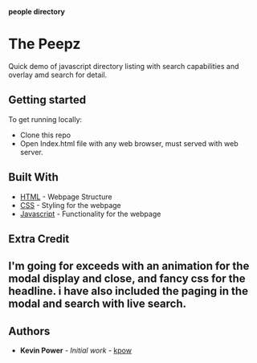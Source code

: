 **people directory**

# The Peepz

Quick demo of javascript directory listing with search capabilities and overlay amd search for detail. 

## Getting started

To get running locally:

- Clone this repo
- Open Index.html file with any web browser, must served with web server.

## Built With

* [HTML](https://developer.mozilla.org/en-US/docs/Web/Guide/HTML/HTML5) - Webpage Structure
* [CSS](https://developer.mozilla.org/en-US/docs/Web/CSS) - Styling for the webpage
* [Javascript](https://developer.mozilla.org/en-US/docs/Web/JavaScript) - Functionality for the webpage

## Extra Credit
I'm going for exceeds with an animation for the modal display and close, and fancy css for the headline. i have also included the paging in the modal and search with live search.
- 

## Authors

* **Kevin Power** - *Initial work* - [kpow](https://github.com/kpow)